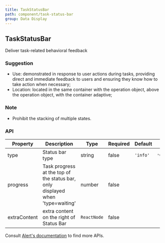 ```yaml
---
title: TaskStatusBar
path: component/task-status-bar
group: Data Display
---
```


## TaskStatusBar

Deliver task-related behavioral feedback

### Suggestion

- Use: demonstrated in response to user actions during tasks, providing direct and immediate feedback to users and ensuring they know how to take action when necessary;
- Location: located in the same container with the operation object, above the operation object, with the container adaptive;

### Note

- Prohibit the stacking of multiple states.

### API

| Property     | Description                                                                    | Type        | Required | Default  | Alternative                         |
| ------------ | ------------------------------------------------------------------------------ | ----------- | -------- | -------- | ----------------------------------- |
| type         | Status bar type                                                                | string      | false    | `'info'` | `'waiting'`\|`'success'`\|`'error'` |
| progress     | Task progress at the top of the status bar, only displayed when 'type=waiting' | number      | false    |          |                                     |
| extraContent | extra content on the right of Status Bar                                       | `ReactNode` | false    |          |

Consult [Alert's documentation](https://youzan.github.io/zent/en/component/alert) to find more APIs.
